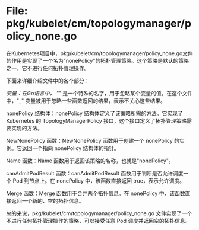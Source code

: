 # File: pkg/kubelet/cm/topologymanager/policy_none.go

在Kubernetes项目中，pkg/kubelet/cm/topologymanager/policy_none.go文件的作用是实现了一个名为"nonePolicy"的拓扑管理策略。这个策略是默认的策略之一，它不进行任何拓扑管理操作。

下面来详细介绍文件中的各个部分：

_变量：在Go语言中， "_" 是一个特殊的名字，用于忽略某个变量的值。在这个文件中，"_" 变量被用于忽略一些函数返回的结果，表示不关心这些结果。

nonePolicy 结构体：nonePolicy 结构体定义了该策略所需的方法。它实现了 Kubernetes 的 TopologyManagerPolicy 接口，这个接口定义了拓扑管理策略需要实现的方法。

NewNonePolicy 函数：NewNonePolicy 函数用于创建一个 nonePolicy 的实例。它返回一个指向 nonePolicy 结构体的指针。

Name 函数：Name 函数用于返回该策略的名称，也就是"nonePolicy"。

canAdmitPodResult 函数：canAdmitPodResult 函数用于判断是否允许调度一个 Pod 到节点上。在 nonePolicy 中，该函数直接返回 true，表示允许调度。

Merge 函数：Merge 函数用于合并两个拓扑信息。在 nonePolicy 中，该函数直接返回一个新的、空的拓扑信息。

总的来说，pkg/kubelet/cm/topologymanager/policy_none.go 文件实现了一个不进行任何拓扑管理操作的策略，可以接受任意 Pod 调度并返回空的拓扑信息。

